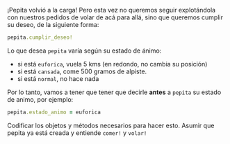 ¡Pepita volvió a la carga! Pero esta vez no queremos seguir explotándola con nuestros pedidos de volar de acá para allá, sino que  queremos cumplir su deseo, de la siguiente forma:

```ruby
pepita.cumplir_deseo!
```
Lo que desea `pepita` varía según su estado de ánimo:

* si está `euforica`, vuela 5 kms (en redondo, no cambia su posición)
* si está `cansada`, come 500 gramos de alpiste. 
* si está `normal`, no hace nada

Por lo tanto, vamos a tener que tener que decirle **antes** a `pepita` su estado de animo, por ejemplo:

```ruby
pepita.estado_animo = euforica
```

Codificar los objetos y métodos necesarios para hacer esto. Asumir que pepita ya está creada y entiende `comer!` y `volar!`
